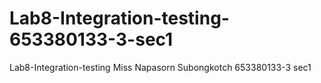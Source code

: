 # Lab8-Integration-testing-653380133-3-sec1
Lab8-Integration-testing Miss Napasorn Subongkotch 653380133-3 sec1
